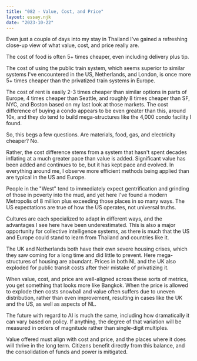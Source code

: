 ```yaml
---
title: "082 - Value, Cost, and Price"
layout: essay.njk
date: "2023-10-22"
---
```


Even just a couple of days into my stay in Thailand I've gained a refreshing close-up view of what value, cost, and price really are.

The cost of food is often 5+ times cheaper, even including delivery plus tip.

The cost of using the public train system, which seems superior to similar systems I've encountered in the US, Netherlands, and London, is once more 5+ times cheaper than the privatized train systems in Europe.

The cost of rent is easily 2-3 times cheaper than similar options in parts of Europe, 4 times cheaper than Seattle, and roughly 8 times cheaper than SF, NYC, and Boston based on my last look at those markets. The cost difference of buying a condo appears to be even greater than this, around 10x, and they do tend to build mega-structures like the 4,000 condo facility I found.

So, this begs a few questions. Are materials, food, gas, and electricity cheaper? No.

Rather, the cost difference stems from a system that hasn't spent decades inflating at a much greater pace than value is added. Significant value has been added and continues to be, but it has kept pace and evolved. In everything around me, I observe more efficient methods being applied than are typical in the US and Europe.

People in the "West" tend to immediately expect gentrification and grinding of those in poverty into the mud, and yet here I've found a modern Metropolis of 8 million plus exceeding those places in so many ways. The US expectations are true of how the US operates, not universal truths.

Cultures are each specialized to adapt in different ways, and the advantages I see here have been underestimated. This is also a major opportunity for collective intelligence systems, as there is much that the US and Europe could stand to learn from Thailand and countries like it.

The UK and Netherlands both have their own severe housing crises, which they saw coming for a long time and did little to prevent. Here mega-structures of housing are abundant. Prices in both NL and the UK also exploded for public transit costs after their mistake of privatizing it.

When value, cost, and price are well-aligned across these sorts of metrics, you get something that looks more like Bangkok. When the price is allowed to explode then costs snowball and value often suffers due to uneven distribution, rather than even improvement, resulting in cases like the UK and the US, as well as aspects of NL.

The future with regard to AI is much the same, including how dramatically it can vary based on policy. If anything, the degree of that variation will be measured in orders of magnitude rather than single-digit multiples.

Value offered must align with cost and price, and the places where it does will thrive in the long term. Citizens benefit directly from this balance, and the consolidation of funds and power is mitigated.
